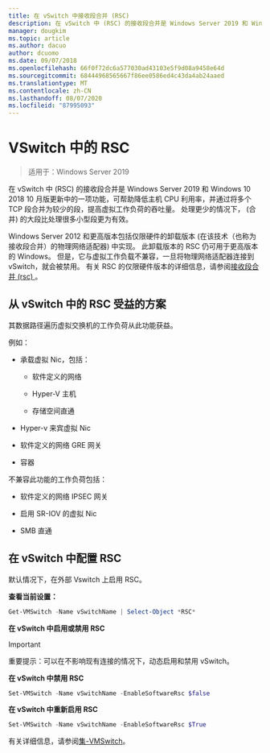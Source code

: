 ```yaml
---
title: 在 vSwitch 中接收段合并 (RSC)
description: 在 vSwitch 中 (RSC) 的接收段合并是 Windows Server 2019 和 Windows 10 2018 10 月版更新中的一项功能，可帮助降低主机 CPU 利用率，并通过将多个 TCP 段合并为较少的段，提高虚拟工作负荷的吞吐量。 处理更少的情况下， (合并) 的大段比处理很多小型段更为有效。
manager: dougkim
ms.topic: article
ms.author: dacuo
author: dcuomo
ms.date: 09/07/2018
ms.openlocfilehash: 66f0f72dc6a577030ad43103e5f9d08a9458e64d
ms.sourcegitcommit: 68444968565667f86ee0586ed4c43da4ab24aaed
ms.translationtype: MT
ms.contentlocale: zh-CN
ms.lasthandoff: 08/07/2020
ms.locfileid: "87995093"
---
```

# <a name="rsc-in-the-vswitch"></a>VSwitch 中的 RSC
>适用于：Windows Server 2019

在 vSwitch 中 (RSC) 的接收段合并是 Windows Server 2019 和 Windows 10 2018 10 月版更新中的一项功能，可帮助降低主机 CPU 利用率，并通过将多个 TCP 段合并为较少的段，提高虚拟工作负荷的吞吐量。 处理更少的情况下， (合并) 的大段比处理很多小型段更为有效。

Windows Server 2012 和更高版本包括仅限硬件的卸载版本 (在该技术（也称为接收段合并）的物理网络适配器) 中实现。 此卸载版本的 RSC 仍可用于更高版本的 Windows。 但是，它与虚拟工作负载不兼容，一旦将物理网络适配器连接到 vSwitch，就会被禁用。 有关 RSC 的仅限硬件版本的详细信息，请参阅[接收段合并 (rsc) ](/previous-versions/windows/it-pro/windows-server-2012-R2-and-2012/hh997024(v=ws.11))。

## <a name="scenarios-that-benefit-from-rsc-in-the-vswitch"></a>从 vSwitch 中的 RSC 受益的方案

其数据路径遍历虚拟交换机的工作负荷从此功能获益。

例如：

-   承载虚拟 Nic，包括：

    -   软件定义的网络

    -   Hyper-V 主机

    -   存储空间直通

-   Hyper-v 来宾虚拟 Nic

-   软件定义的网络 GRE 网关

-   容器

不兼容此功能的工作负荷包括：

-   软件定义的网络 IPSEC 网关

-   启用 SR-IOV 的虚拟 Nic

-   SMB 直通

## <a name="configure-rsc-in-the-vswitch"></a>在 vSwitch 中配置 RSC


默认情况下，在外部 Vswitch 上启用 RSC。

**查看当前设置：**

```PowerShell
Get-VMSwitch -Name vSwitchName | Select-Object *RSC*
```

**在 vSwitch 中启用或禁用 RSC**


>[!IMPORTANT]
>重要提示：可以在不影响现有连接的情况下，动态启用和禁用 vSwitch。


**在 vSwitch 中禁用 RSC**

```PowerShell
Set-VMSwitch -Name vSwitchName -EnableSoftwareRsc $false
```

**在 vSwitch 中重新启用 RSC**

```PowerShell
Set-VMSwitch -Name vSwitchName -EnableSoftwareRsc $True
```
有关详细信息，请参阅[集-VMSwitch](/powershell/module/hyper-v/set-vmswitch?view=win10-ps)。